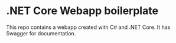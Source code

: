 # .NET Core Webapp boilerplate

This repo contains a webapp created with C# and .NET Core. It has Swagger for documentation.
